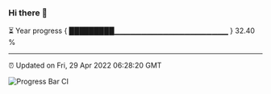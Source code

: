 ### Hi there 👋

⏳ Year progress { █████████▁▁▁▁▁▁▁▁▁▁▁▁▁▁▁▁▁▁▁▁▁ } 32.40 %

---

⏰ Updated on Fri, 29 Apr 2022 06:28:20 GMT

![Progress Bar CI](https://github.com/ZhaoGui/ZhaoGui/workflows/Progress%20Bar%20CI/badge.svg)
